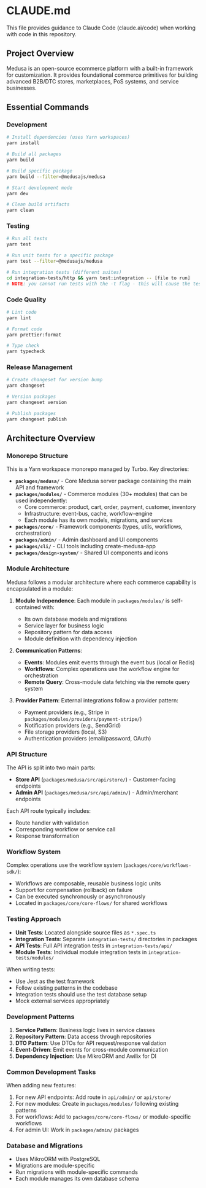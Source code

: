 # CLAUDE.md

This file provides guidance to Claude Code (claude.ai/code) when working with code in this repository.

## Project Overview

Medusa is an open-source ecommerce platform with a built-in framework for customization. It provides foundational commerce primitives for building advanced B2B/DTC stores, marketplaces, PoS systems, and service businesses.

## Essential Commands

### Development
```bash
# Install dependencies (uses Yarn workspaces)
yarn install

# Build all packages
yarn build

# Build specific package
yarn build --filter=@medusajs/medusa

# Start development mode
yarn dev

# Clean build artifacts
yarn clean
```

### Testing
```bash
# Run all tests
yarn test

# Run unit tests for a specific package
yarn test --filter=@medusajs/medusa

# Run integration tests (different suites)
cd integration-tests/http && yarn test:integration -- [file to run]
# NOTE: you cannot run tests with the -t flag - this will cause the test to time out.
```

### Code Quality
```bash
# Lint code
yarn lint

# Format code
yarn prettier:format

# Type check
yarn typecheck
```

### Release Management
```bash
# Create changeset for version bump
yarn changeset

# Version packages
yarn changeset version

# Publish packages
yarn changeset publish
```

## Architecture Overview

### Monorepo Structure
This is a Yarn workspace monorepo managed by Turbo. Key directories:

- **`packages/medusa/`** - Core Medusa server package containing the main API and framework
- **`packages/modules/`** - Commerce modules (30+ modules) that can be used independently:
  - Core commerce: product, cart, order, payment, customer, inventory
  - Infrastructure: event-bus, cache, workflow-engine
  - Each module has its own models, migrations, and services
- **`packages/core/`** - Framework components (types, utils, workflows, orchestration)
- **`packages/admin/`** - Admin dashboard and UI components
- **`packages/cli/`** - CLI tools including create-medusa-app
- **`packages/design-system/`** - Shared UI components and icons

### Module Architecture
Medusa follows a modular architecture where each commerce capability is encapsulated in a module:

1. **Module Independence**: Each module in `packages/modules/` is self-contained with:
   - Its own database models and migrations
   - Service layer for business logic
   - Repository pattern for data access
   - Module definition with dependency injection

2. **Communication Patterns**:
   - **Events**: Modules emit events through the event bus (local or Redis)
   - **Workflows**: Complex operations use the workflow engine for orchestration
   - **Remote Query**: Cross-module data fetching via the remote query system

3. **Provider Pattern**: External integrations follow a provider pattern:
   - Payment providers (e.g., Stripe in `packages/modules/providers/payment-stripe/`)
   - Notification providers (e.g., SendGrid)
   - File storage providers (local, S3)
   - Authentication providers (email/password, OAuth)

### API Structure
The API is split into two main parts:
- **Store API** (`packages/medusa/src/api/store/`) - Customer-facing endpoints
- **Admin API** (`packages/medusa/src/api/admin/`) - Admin/merchant endpoints

Each API route typically includes:
- Route handler with validation
- Corresponding workflow or service call
- Response transformation

### Workflow System
Complex operations use the workflow system (`packages/core/workflows-sdk/`):
- Workflows are composable, reusable business logic units
- Support for compensation (rollback) on failure
- Can be executed synchronously or asynchronously
- Located in `packages/core/core-flows/` for shared workflows

### Testing Approach
- **Unit Tests**: Located alongside source files as `*.spec.ts`
- **Integration Tests**: Separate `integration-tests/` directories in packages
- **API Tests**: Full API integration tests in `integration-tests/api/`
- **Module Tests**: Individual module integration tests in `integration-tests/modules/`

When writing tests:
- Use Jest as the test framework
- Follow existing patterns in the codebase
- Integration tests should use the test database setup
- Mock external services appropriately

### Development Patterns
1. **Service Pattern**: Business logic lives in service classes
2. **Repository Pattern**: Data access through repositories
3. **DTO Pattern**: Use DTOs for API request/response validation
4. **Event-Driven**: Emit events for cross-module communication
5. **Dependency Injection**: Use MikroORM and Awilix for DI

### Common Development Tasks
When adding new features:
1. For new API endpoints: Add route in `api/admin/` or `api/store/`
2. For new modules: Create in `packages/modules/` following existing patterns
3. For workflows: Add to `packages/core/core-flows/` or module-specific workflows
4. For admin UI: Work in `packages/admin/` packages

### Database and Migrations
- Uses MikroORM with PostgreSQL
- Migrations are module-specific
- Run migrations with module-specific commands
- Each module manages its own database schema
